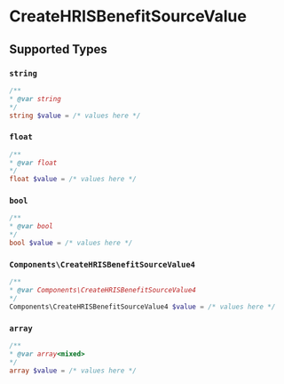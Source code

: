 # CreateHRISBenefitSourceValue


## Supported Types

### `string`

```php
/**
* @var string
*/
string $value = /* values here */
```

### `float`

```php
/**
* @var float
*/
float $value = /* values here */
```

### `bool`

```php
/**
* @var bool
*/
bool $value = /* values here */
```

### `Components\CreateHRISBenefitSourceValue4`

```php
/**
* @var Components\CreateHRISBenefitSourceValue4
*/
Components\CreateHRISBenefitSourceValue4 $value = /* values here */
```

### `array`

```php
/**
* @var array<mixed>
*/
array $value = /* values here */
```

